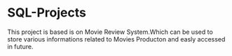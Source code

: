 # SQL-Projects
This project is based is on Movie Review System.Which can be used to store various informations related to Movies Producton and easly accessed in future. 
